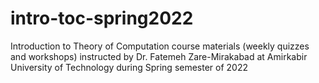 # intro-toc-spring2022
Introduction to Theory of Computation course materials (weekly quizzes and workshops) instructed by Dr. Fatemeh Zare-Mirakabad at Amirkabir University of Technology during Spring semester of 2022
